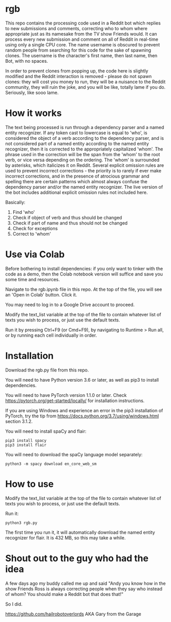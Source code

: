 # rgb

This repo contains the processing code used in a Reddit bot which replies to new submissions and comments, correcting who to whom where appropriate just as its namesake from the TV show Friends would. It can process every new submission and comment on all of Reddit in real-time using only a single CPU core. The name username is obscured to prevent random people from searching for this code for the sake of spawning clones. The username is the character's first name, then last name, then Bot, with no spaces.

In order to prevent clones from popping up, the code here is slightly modified and the Reddit interaction is removed - please do not spawn clones: they will cost you money to run, they will be a nuisance to the Reddit community, they will ruin the joke, and you will be like, totally lame if you do. Seriously, like sooo lame.

# How it works

The text being processed is run through a dependency parser and a named entity recognizer. If any token cast to lowercase is equal to 'who', is considered the object of a verb according to the dependency parser, and is not considered part of a named entity according to the named entity recognizer, then it is corrected to the appropriately capitalized 'whom'. The phrase used in the correction will be the span from the 'whom' to the root verb, or vice versa depending on the ordering. The 'whom' is surrounded by asterisks, which italicizes it on Reddit. Several explicit omission rules are used to prevent incorrect corrections - the priority is to rarely if ever make incorrect corrections, and in the presence of atrocious grammar and spelling there are certain patterns which almost always confuse the dependency parser and/or the named entity recognizer. The live version of the bot includes additional explicit omission rules not included here.

Basically:

1. Find 'who'
2. Check if object of verb and thus should be changed
3. Check if part of name and thus should not be changed
4. Check for exceptions
5. Correct to 'whom'

# Use via Colab

Before bothering to install dependencies: if you only want to tinker with the code as a demo, then the Colab notebook version will suffice and save you some time and resources.

Navigate to the rgb.ipynb file in this repo. At the top of the file, you will see an 'Open in Colab' button. Click it.

You may need to log in to a Google Drive account to proceed.

Modify the text_list variable at the top of the file to contain whatever list of texts you wish to process, or just use the default texts.

Run it by pressing Ctrl+F9 (or Cmd+F9), by navigating to Runtime > Run all, or by running each cell individually in order.

# Installation

Download the rgb.py file from this repo.

You will need to have Python version 3.6 or later, as well as pip3 to install dependencies.

You will need to have PyTorch version 1.1.0 or later. Check https://pytorch.org/get-started/locally/ for installation instructions.

If you are using Windows and experience an error in the pip3 installation of PyTorch, try the tip from https://docs.python.org/3.7/using/windows.html section 3.1.2.

You will need to install spaCy and flair:

    pip3 install spacy
    pip3 install flair
    
You will need to download the spaCy language model separately:

    python3 -m spacy download en_core_web_sm
    
# How to use

Modify the text_list variable at the top of the file to contain whatever list of texts you wish to process, or just use the default texts.

Run it:

    python3 rgb.py

The first time you run it, it will automatically download the named entity recognizer for flair. It is 432 MB, so this may take a while.

# Shout out to the guy who had the idea

A few days ago my buddy called me up and said "Andy you know how in the show Friends Ross is always correcting people when they say who instead of whom? You should make a Reddit bot that does that!"

So I did.

https://github.com/hailrobotoverlords AKA Gary from the Garage
